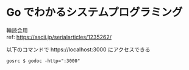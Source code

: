 # Go でわかるシステムプログラミング

輪読会用  
ref: https://ascii.jp/serialarticles/1235262/

以下のコマンドで https://localhost:3000 にアクセスできる
```
gosrc $ godoc -http=":3000"
```